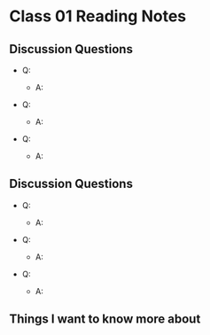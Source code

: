 # Class 01 Reading Notes

[]()
[]()
[]()

## Discussion Questions

- Q:

  - A:

- Q:

  - A:

- Q:

  - A:

[]()
[]()
[]()

## Discussion Questions

- Q:

  - A:

- Q:

  - A:

- Q:

  - A:

## Things I want to know more about
